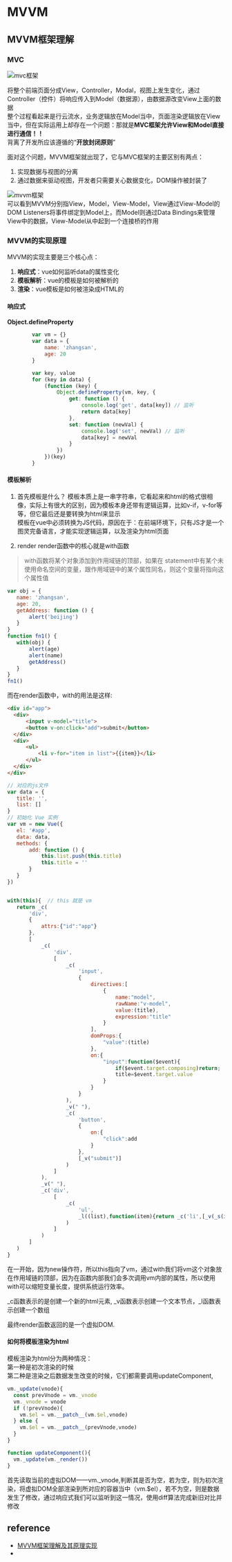 #  MVVM 

## MVVM框架理解
### MVC
![mvc框架]('../static/images/mvc.png')  

将整个前端页面分成View，Controller，Modal，视图上发生变化，通过Controller（控件）将响应传入到Model（数据源），由数据源改变View上面的数据  
整个过程看起来是行云流水，业务逻辑放在Model当中，页面渲染逻辑放在View当中，但在实际运用上却存在一个问题：那就是**MVC框架允许View和Model直接进行通信！！**  
背离了开发所应该遵循的“**开放封闭原则**”  

面对这个问题，MVVM框架就出现了，它与MVC框架的主要区别有两点：  
1. 实现数据与视图的分离  
2. 通过数据来驱动视图，开发者只需要关心数据变化，DOM操作被封装了  

![mvvm框架]("../static/images/mvvm.png")  
可以看到MVVM分别指View，Model，View-Model，View通过View-Model的DOM Listeners将事件绑定到Model上，而Model则通过Data Bindings来管理View中的数据，View-Model从中起到一个连接桥的作用  

### MVVM的实现原理
MVVM的实现主要是三个核心点：  
1. **响应式**：vue如何监听data的属性变化  
2. **模板解析**：vue的模板是如何被解析的  
3. **渲染**：vue模板是如何被渲染成HTML的  

#### 响应式
**Object.defineProperty**  
```javascript
        var vm = {}
        var data = {
            name: 'zhangsan',
            age: 20
        }

        var key, value
        for (key in data) {
            (function (key) {
                Object.defineProperty(vm, key, {
                    get: function () {
                        console.log('get', data[key]) // 监听
                        return data[key]
                    },
                    set: function (newVal) {
                        console.log('set', newVal) // 监听
                        data[key] = newVal
                    }
                })
            })(key)
        }
```
#### 模板解析
1. 首先模板是什么？
模板本质上是一串字符串，它看起来和html的格式很相像，实际上有很大的区别，因为模板本身还带有逻辑运算，比如v-if，v-for等等，但它最后还是要转换为html来显示  
模板在vue中必须转换为JS代码，原因在于：在前端环境下，只有JS才是一个图灵完备语言，才能实现逻辑运算，以及渲染为html页面  

2. render
render函数中的核心就是with函数  
> with函数将某个对象添加到作用域链的顶部，如果在 statement中有某个未使用命名空间的变量，跟作用域链中的某个属性同名，则这个变量将指向这个属性值

```javascript
var obj = {
   name: 'zhangsan',
   age: 20,
   getAddress: function () {
       alert('beijing')
   }
}
function fn1() {
   with(obj) {
       alert(age)
       alert(name)
       getAddress()
   }
}
fn1()
```
而在render函数中，with的用法是这样:  
```html
<div id="app">
  <div>
      <input v-model="title">
      <button v-on:click="add">submit</button>
  </div>
  <div>
      <ul>
          <li v-for="item in list">{{item}}</li>
      </ul>
  </div>
</div>
```

```javascript
// 对应的js文件
var data = {
   title: '',
   list: []
}
// 初始化 Vue 实例
var vm = new Vue({
   el: '#app',
   data: data,
   methods: {
       add: function () {
           this.list.push(this.title)
           this.title = ''
       }
   }
})


with(this){  // this 就是 vm
   return _c(
       'div',
       {
           attrs:{"id":"app"}
       },
       [
           _c(
               'div',
               [
                   _c(
                       'input',
                       {
                           directives:[
                               {
                                   name:"model",
                                   rawName:"v-model",
                                   value:(title),
                                   expression:"title"
                               }
                           ],
                           domProps:{
                               "value":(title)
                           },
                           on:{
                               "input":function($event){
                                   if($event.target.composing)return;
                                   title=$event.target.value
                               }
                           }
                       }
                   ),
                   _v(" "),
                   _c(
                       'button',
                       {
                           on:{
                               "click":add
                           }
                       },
                       [_v("submit")]
                   )
               ]
           ),
           _v(" "),
           _c('div',
               [
                   _c(
                       'ul',
                       _l((list),function(item){return _c('li',[_v(_s(item))])})
                   )
               ]
           )
       ]
   )
}
```
在一开始，因为new操作符，所以this指向了vm，通过with我们将vm这个对象放在作用域链的顶部，因为在函数内部我们会多次调用vm内部的属性，所以使用with可以缩短变量长度，提供系统运行效率。  

_c函数表示的是创建一个新的html元素, _v函数表示创建一个文本节点，_l函数表示创建一个数组  

最终render函数返回的是一个虚拟DOM.  

#### 如何将模板渲染为html
模板渲染为html分为两种情况：  
第一种是初次渲染的时候  
第二种是渲染之后数据发生改变的时候，它们都需要调用updateComponent,  
```javascript
vm._update(vnode){
  const prevVnode = vm._vnode
  vm._vnode = vnode
  if (!prevVnode){
    vm.$el = vm.__patch__(vm.$el,vnode)
  } else {
    vm.$el = vm.__patch__(prevVnode,vnode)
  }
}

function updateComponent(){
  vm._update(vm._render())
}
```

首先读取当前的虚拟DOM——vm._vnode,判断其是否为空，若为空，则为初次渲染，将虚拟DOM全部渲染到所对应的容器当中（vm.$el），若不为空，则是数据发生了修改，通过响应式我们可以监听到这一情况，使用diff算法完成新旧对比并修改  


## reference
- [MVVM框架理解及其原理实现](https://segmentfault.com/a/1190000015895017)
- 
